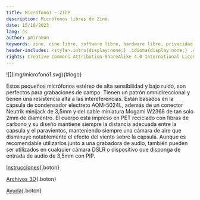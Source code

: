 ```yaml
---
title: Micrófono1 ~ Zine
description: Micrófonos libres de Zine.
date: 15/10/2023
lang: es
author: pmiramon
keywords: zine, cine libre, software libre, hardware libre, privacidad, tecnología libre, autonomia digital, magic lantern, coreboot, libreboot, thinkpad, EM272
header-includes: <style>.intro{display:none;} .idioma{display:none;} .cuerpo{max-width:95%;} a.seleccion.microfono1::before{content:"➞ "; font-weight:bolder;}</style>
rights: Creative Commons Attribution-ShareAlike 4.0 International License
---
```


<div class="presentacion">
![](img/microfono1.svg){#logo}

Estos pequeños micrófonos estéreo de alta sensibilidad y bajo ruido, son perfectos para grabaciones de campo. Tienen un patrón omnidireccional y tienen una resistencia alta a las intereferencias. Están basados en la cápsula de condensador electreto AOM-5024L, además de un conector Neutrik minijack de 3,5mm y del cable miniatura Mogami W2368 de tan solo 2mm de diamentro. El cuerpo está impreso en PET reciclado con fibras de carbono y su diseño mantiene siempre la distancia adecuada entre la capsula y el paravientos, manteniendo siempre una cámara de aire que disminuye notablemente el efecto del viento sobre la cápsula. Aunque es recomendable utilizarlos junto a una grabadora de audio, también pueden ser utilizados en cualquier cámara DSLR o dispositivo que disponga de entrada de audio de 3,5mm con PIP.
</div>

<div class="botonera">

[Instrucciones](#intro){.boton}

[Archivos 3D](3D/microfono.FCStd){.boton}

[Ayuda](#intro){.boton}

</div>
